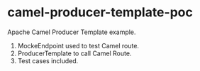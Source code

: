 # camel-producer-template-poc

Apache Camel Producer Template example.

1. MockeEndpoint used to test Camel route.
2. ProducerTemplate to call Camel Route.
3. Test cases included.
